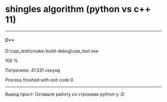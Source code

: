 # shingles algorithm (python vs c++ 11)

---

#### C++

D:\cpp_test\cmake-build-debug\cpp_test.exe

100 %

Потрачено: 41.531 секунд

Process finished with exit code 0

---

Вывод прост: Оставьте работу со строками python-у :D
